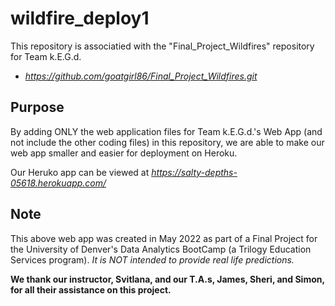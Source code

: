 # wildfire_deploy1
This repository is associatied with the "Final_Project_Wildfires" repository for Team k.E.G.d.  
 - *https://github.com/goatgirl86/Final_Project_Wildfires.git*

## Purpose
By adding ONLY the web application files for Team k.E.G.d.'s Web App (and not include the other coding files) in this repository, we are able to make our web app smaller and easier for deployment on Heroku.

Our Heruko app can be viewed at *https://salty-depths-05618.herokuapp.com/*

## Note
This above web app was created in May 2022 as part of a Final Project for the University of Denver's Data Analytics BootCamp (a Trilogy Education Services program). *It is NOT intended to provide real life predictions.*

**We thank our instructor, Svitlana, and our T.A.s, James, Sheri, and Simon, for all their assistance on this project.** 
